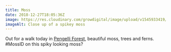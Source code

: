 ```yaml
---
title: Moss
date: 2018-12-27T18:05:36Z
image: https://res.cloudinary.com/growdigital/image/upload/v1545933419/moss-20DBF8D1.jpg
imageAlt: Close up of a spikey moss
---
```


Out for a walk today in [Pengelli Forest](https://www.welshwildlife.org/nature-reserve/pengelli-forest/), beautiful moss, trees and ferns. #MossID on this spiky looking moss?
